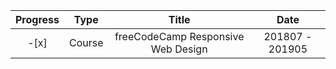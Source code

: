 | Progress | Type | Title | Date |
| :---: | :---: | :---: | :---: |
| -[x] | Course | freeCodeCamp Responsive Web Design | 201807 - 201905 |
